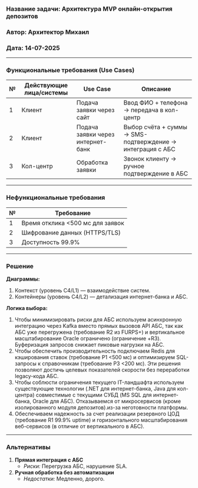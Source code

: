 ### Название задачи: Архитектура MVP онлайн-открытия депозитов
### Автор: Архитектор Михаил
### Дата: 14-07-2025

---

### Функциональные требования (Use Cases)
| №  | Действующие лица/системы    | Use Case                          | Описание                                                     |
|----|-----------------------------|-----------------------------------|--------------------------------------------------------------|
| 1  | Клиент                      | Подача заявки через сайт          | Ввод ФИО + телефона -> передача в кол-центр                  |
| 2  | Клиент                      | Подача заявки через интернет-банк | Выбор счёта + суммы -> SMS-подтверждение -> интеграция с АБС |
| 3  | Кол-центр                   | Обработка заявки                  | Звонок клиенту -> ручное подтверждение в АБС                 |

---

### Нефункциональные требования
| №  | Требование                          |
|----|-------------------------------------|
| 1  | Время отклика <500 мс для заявок    |
| 2  | Шифрование данных (HTTPS/TLS)       |
| 3  | Доступность 99.9%                   |

---

### Решение
**Диаграммы:**
1. Контекст (уровень C4/L1) — взаимодействие систем.
2. Контейнеры (уровень C4/L2) — детализация интернет-банка и АБС.

**Логика выбора:**
1. Чтобы минимизировать риски для АБС используем асинхронную интеграцию через Kafka вместо прямых вызовов API АБС, так как АБС уже перегружена (требование R2 из FURPS+) и вертикальное масштабирование Oracle ограничено (ограничение +R3). Буферизация запросов снижает пиковые нагрузки на АБС.
2. Чтобы обеспечить производительность подключаем Redis для кэширования ставок (требование P1 <500 мс) и оптимизируем SQL-запросы к справочникам (требование P3 <200 мс). Эти решения позволяют достичь целевых показателей скорости без переработки legacy-кода АБС.
3. Чтобы соблюсти ограничения текущего IT-ландшафта используем существующие технологии (.NET для интернет-банка, Java для кол-центра) совместимые с текущими СУБД (MS SQL для интернет-банка, Oracle для АБС). Отказываемся от микросервисов (кроме изолированного модуля депозитов).из-за неготовности платформы.
4. Обеспечиваем надежность за счет реализации резервного ЦОД (требование R1 99.9% uptime) и горизонтального масштабирования веб-сервисов (в отличие от вертикального в АБС).

---

### Альтернативы
1. **Прямая интеграция с АБС**
   - *Риски:* Перегрузка АБС, нарушение SLA.
2. **Ручная обработка без автоматизации**
   - *Недостатки:* Медленно, дорого.

